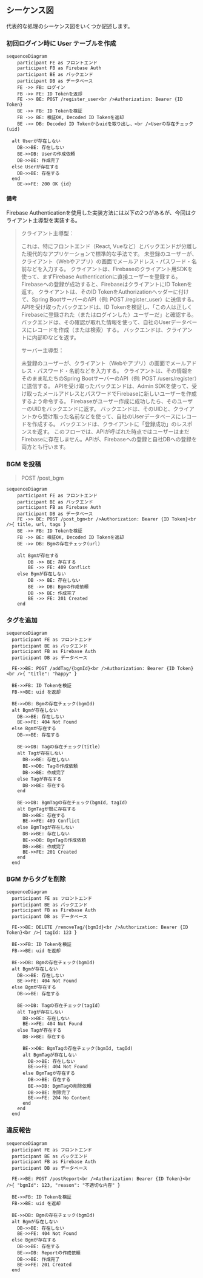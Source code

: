 ## シーケンス図

代表的な処理のシーケンス図をいくつか記述します。

### 初回ログイン時に User テーブルを作成

```mermaid
sequenceDiagram
    participant FE as フロントエンド
    participant FB as Firebase Auth
    participant BE as バックエンド
    participant DB as データベース
    FE ->> FB: ログイン
    FB ->> FE: ID Tokenを返却
    FE ->> BE: POST /register_user<br />Authorization: Bearer {ID Token}
    BE ->> FB: ID Tokenを検証
    FB ->> BE: 検証OK, Decoded ID Tokenを返却
    BE ->> DB: Decoded ID Tokenからuidを取り出し、<br />Userの存在チェック(uid)

  alt Userが存在しない
    DB->>BE: 存在しない
    BE->>DB: Userの作成依頼
    DB->>BE: 作成完了
  else Userが存在する
    DB->>BE: 存在する
  end
    BE->>FE: 200 OK {id}
```

#### 備考

Firebase Authenticationを使用した実装方法には以下の2つがあるが、今回はクライアント主導型を実装する。

> クライアント主導型：
>
> これは、特にフロントエンド（React, Vueなど）とバックエンドが分離した現代的なアプリケーションで標準的な手法です。
> 未登録のユーザーが、クライアント（Webやアプリ）の画面でメールアドレス・パスワード・名前などを入力する。
> クライアントは、Firebaseのクライアント用SDKを使って、まずFirebase Authenticationに直接ユーザーを登録する。
> Firebaseへの登録が成功すると、FirebaseはクライアントにID Tokenを返す。
> クライアントは、そのID TokenをAuthorizationヘッダーに付けて、Spring BootサーバーのAPI（例: POST
> /register_user）に送信する。
> APIを受け取ったバックエンドは、ID Tokenを検証し、「この人は正しくFirebaseに登録された（またはログインした）ユーザーだ」と確認する。
> バックエンドは、その確認が取れた情報を使って、自社のUserデータベースにレコードを作成（または検索）する。
> バックエンドは、クライアントに内部IDなどを返す。
>
> サーバー主導型：
>
> 未登録のユーザーが、クライアント（Webやアプリ）の画面でメールアドレス・パスワード・名前などを入力する。
> クライアントは、その情報をそのまま私たちのSpring BootサーバーのAPI（例: POST /users/register）に送信する。
> APIを受け取ったバックエンドは、Admin SDKを使って、受け取ったメールアドレスとパスワードでFirebaseに新しいユーザーを作成するよう命令する。
> Firebaseがユーザー作成に成功したら、そのユーザーのUIDをバックエンドに返す。
> バックエンドは、そのUIDと、クライアントから受け取った名前などを使って、自社のUserデータベースにレコードを作成する。
> バックエンドは、クライアントに「登録成功」のレスポンスを返す。
> このフローでは、APIが呼ばれた時点ではユーザーはまだFirebaseに存在しません。APIが、Firebaseへの登録と自社DBへの登録を両方とも行います。

[//]: # (TODO: APIごとにシーケンス図を作成)

### BGM を投稿

> POST /post_bgm

```mermaid
sequenceDiagram
    participant FE as フロントエンド
    participant BE as バックエンド
    participant FB as Firebase Auth
    participant DB as データベース
    FE ->> BE: POST /post_bgm<br />Authorization: Bearer {ID Token}<br />{ title, url, tags }
    BE ->> FB: ID Tokenを検証
    FB ->> BE: 検証OK, Decoded ID Tokenを返却
    BE ->> DB: Bgmの存在チェック(url)

    alt Bgmが存在する
        DB ->> BE: 存在する
        BE ->> FE: 409 Conflict
    else Bgmが存在しない
        DB ->> BE: 存在しない
        BE ->> DB: Bgmの作成依頼
        DB ->> BE: 作成完了
        BE ->> FE: 201 Created
    end
```

### タグを追加

```mermaid
sequenceDiagram
  participant FE as フロントエンド
  participant BE as バックエンド
  participant FB as Firebase Auth
  participant DB as データベース

  FE->>BE: POST /addTag/{bgmId}<br />Authorization: Bearer {ID Token}<br />{ "title": "happy" }

  BE->>FB: ID Tokenを検証
  FB->>BE: uid を返却

  BE->>DB: Bgmの存在チェック(bgmId)
  alt Bgmが存在しない
    DB->>BE: 存在しない
    BE->>FE: 404 Not Found
  else Bgmが存在する
    DB->>BE: 存在する

    BE->>DB: Tagの存在チェック(title)
    alt Tagが存在しない
      DB->>BE: 存在しない
      BE->>DB: Tagの作成依頼
      DB->>BE: 作成完了
    else Tagが存在する
      DB->>BE: 存在する
    end

    BE->>DB: BgmTagの存在チェック(bgmId, tagId)
    alt BgmTagが既に存在する
      DB->>BE: 存在する
      BE->>FE: 409 Conflict
    else BgmTagが存在しない
      DB->>BE: 存在しない
      BE->>DB: BgmTagの作成依頼
      DB->>BE: 作成完了
      BE->>FE: 201 Created
    end
  end
```

### BGM からタグを削除

```mermaid
sequenceDiagram
  participant FE as フロントエンド
  participant BE as バックエンド
  participant FB as Firebase Auth
  participant DB as データベース

  FE->>BE: DELETE /removeTag/{bgmId}<br />Authorization: Bearer {ID Token}<br />{ tagId: 123 }

  BE->>FB: ID Tokenを検証
  FB->>BE: uid を返却

  BE->>DB: Bgmの存在チェック(bgmId)
  alt Bgmが存在しない
    DB->>BE: 存在しない
    BE->>FE: 404 Not Found
  else Bgmが存在する
    DB->>BE: 存在する

    BE->>DB: Tagの存在チェック(tagId)
    alt Tagが存在しない
      DB->>BE: 存在しない
      BE->>FE: 404 Not Found
    else Tagが存在する
      DB->>BE: 存在する

      BE->>DB: BgmTagの存在チェック(bgmId, tagId)
      alt BgmTagが存在しない
        DB->>BE: 存在しない
        BE->>FE: 404 Not Found
      else BgmTagが存在する
        DB->>BE: 存在する
        BE->>DB: BgmTagの削除依頼
        DB->>BE: 削除完了
        BE->>FE: 204 No Content
      end
    end
  end
```

### 違反報告

```mermaid
sequenceDiagram
  participant FE as フロントエンド
  participant BE as バックエンド
  participant FB as Firebase Auth
  participant DB as データベース

  FE->>BE: POST /postReport<br />Authorization: Bearer {ID Token}<br />{ "bgmId": 123, "reason": "不適切な内容" }

  BE->>FB: ID Tokenを検証
  FB->>BE: uid を返却

  BE->>DB: Bgmの存在チェック(bgmId)
  alt Bgmが存在しない
    DB->>BE: 存在しない
    BE->>FE: 404 Not Found
  else Bgmが存在する
    DB->>BE: 存在する
    BE->>DB: Reportの作成依頼
    DB->>BE: 作成完了
    BE->>FE: 201 Created
  end
```
